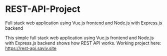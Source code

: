 # REST-API-Project
Full stack web application using Vue.js frontend and Node.js with Express.js backend

This simple full stack web application using Vue.js frontend and Node.js with Express.js backend shows how REST API works.
Working project here: https://rest-api.saviv.site

